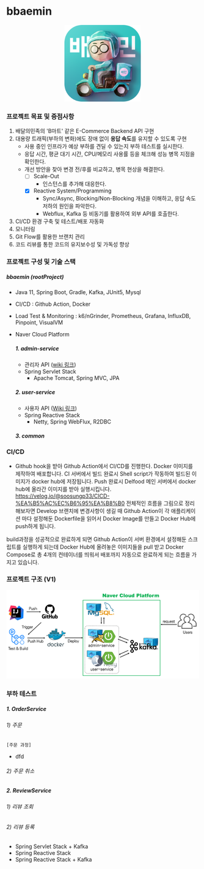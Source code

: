 # bbaemin

<div style="text-align: center;"><img src="image.png" width="200" height="200"></div>

### 프로젝트 목표 및 중점사항
1. 배달의민족의 'B마트' 같은 E-Commerce Backend API 구현
2. 대용량 트래픽(부하의 변화)에도 장애 없이 **응답 속도**를 유지할 수 있도록 구현
   - 사용 중인 인프라가 예상 부하를 견딜 수 있는지 부하 테스트를 실시한다.
   - 응답 시간, 평균 대기 시간, CPU/메모리 사용률 등을 체크해 성능 병목 지점을 확인한다.
   - 개선 방안을 찾아 변경 전/후를 비교하고, 병목 현상을 해결한다.
     - [ ] Scale-Out
        - 인스턴스를 추가해 대응한다.
     - [X] Reactive System/Programming
        - Sync/Async, Blocking/Non-Blocking 개념을 이해하고, 응답 속도 저하의 원인을 파악한다.
        - Webflux, Kafka 등 비동기를 활용하여 외부 API를 호출한다.
3. CI/CD 환경 구축 및 테스트/배포 자동화
4. 모니터링
5. Git Flow를 활용한 브랜치 관리
6. 코드 리뷰를 통한 코드의 유지보수성 및 가독성 향상

### 프로젝트 구성 및 기술 스택
##### bbaemin (rootProject)
- Java 11, Spring Boot, Gradle, Kafka, JUnit5, Mysql
- CI/CD : Github Action, Docker
- Load Test & Monitoring : k6/nGrinder, Prometheus, Grafana, InfluxDB, Pinpoint, VisualVM
- Naver Cloud Platform
  
  ##### 1. admin-service
    - 관리자 API ([wiki 링크](https://github.com/f-lab-edu/bbaemin/wiki/Use-Case-&-API-:-Admin))
    - Spring Servlet Stack
      - Apache Tomcat, Spring MVC, JPA

  ##### 2. user-service
    - 사용자 API ([Wiki 링크](https://github.com/f-lab-edu/bbaemin/wiki/Use-Case-&-API-:-User))
    - Spring Reactive Stack
      - Netty, Spring WebFlux, R2DBC

  ##### 3. common

### CI/CD
- Github hook을 받아 Github Action에서 CI/CD를 진행한다.
Docker 이미지를 제작하여 배포합니다.
CI 서버에서 빌드 완료시 Shell script가 작동하여 빌드된 이미지가 docker hub에 저장됩니다.
Push 완료시 Delfood 메인 서버에서 docker hub에 올라간 이미지를 받아 실행시킵니다.
  https://velog.io/@soosungp33/CICD-%EA%B5%AC%EC%B6%95%EA%B8%B0
전체적인 흐름을 그림으로 정리해보자면 Develop 브랜치에 변경사항이 생길 때 Github Action이 각 애플리케이션 마다 설정해둔 Dockerfile을 읽어서 Docker Image를 만들고 Docker Hub에 push하게 됩니다.

build과정을 성공적으로 완료하게 되면 Github Action이 서버 환경에서 설정해둔 스크립트를 실행하게 되는데 Docker Hub에 올려놓은 이미지들을 pull 받고 Docker Compose로 총 4개의 컨테이너를 띄워서 배포까지 자동으로 완료하게 되는 흐름을 가지고 있습니다.

### 프로젝트 구조 (V1)
<div style="text-align: center;"><img src="bbaemin.png"></div>

### 부하 테스트
##### 1. OrderService
###### 1) 주문 
  ```text
  [주문 과정]
  
  ```
  - dfd

###### 2) 주문 취소

##### 2. ReviewService
###### 1) 리뷰 조회 
###### 2) 리뷰 등록
- Spring Servlet Stack + Kafka
- Spring Reactive Stack
- Spring Reactive Stack + Kafka
